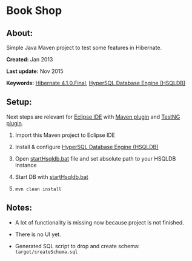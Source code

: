 # Book Shop

## About:

Simple Java Maven project to test some features in Hibernate.

**Created:** Jan 2013

**Last update:** Nov 2015

**Keywords:** [Hibernate 4.1.0.Final](http://hibernate.org/orm/), [HyperSQL Database Engine (HSQLDB)](http://hsqldb.org/)

## Setup:

Next steps are relevant for [Eclipse IDE](http://www.eclipse.org/downloads/packages/) with [Maven plugin](http://www.eclipse.org/m2e/) and [TestNG plugin](http://testng.org/doc/eclipse.html).

1. Import this Maven project to Eclipse IDE

2. Install & configure [HyperSQL Database Engine (HSQLDB)](http://hsqldb.org/)

3. Open [startHsqldb.bat](https://github.com/lu-ko/java-hibernate/blob/master/BookShop/src/main/resources/hsqldb/startHsqldb.bat) file and set absolute path to your HSQLDB instance

4. Start DB with [startHsqldb.bat](https://github.com/lu-ko/java-hibernate/blob/master/BookShop/src/main/resources/hsqldb/startHsqldb.bat)

5. ```mvn clean install```

## Notes:

* A lot of functionality is missing now because project is not finished.

* There is no UI yet.

* Generated SQL script to drop and create schema: ```target/createSchema.sql```


